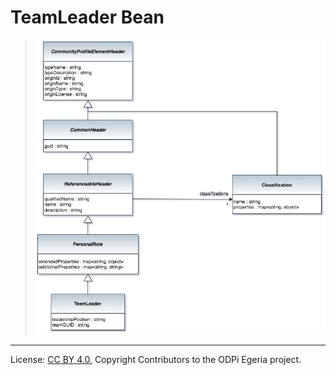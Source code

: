 <!-- SPDX-License-Identifier: CC-BY-4.0 -->
<!-- Copyright Contributors to the ODPi Egeria project. -->

# TeamLeader Bean


> ![UML](community-profile-beans-TeamLeader.png)





----
License: [CC BY 4.0](https://creativecommons.org/licenses/by/4.0/),
Copyright Contributors to the ODPi Egeria project.